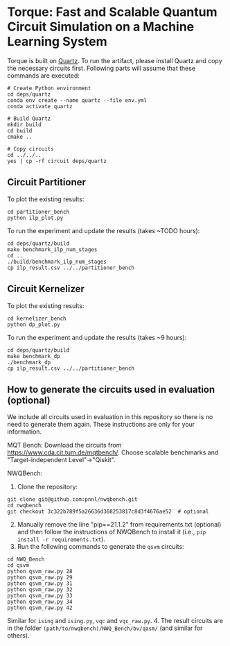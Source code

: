 # Torque: Fast and Scalable Quantum Circuit Simulation on a Machine Learning System

Torque is built on [Quartz](https://github.com/quantum-compiler/quartz).
To run the artifact, please install Quartz and copy the necessary circuits first.
Following parts will assume that these commands are executed:
```shell
# Create Python environment
cd deps/quartz
conda env create --name quartz --file env.yml
conda activate quartz

# Build Quartz
mkdir build
cd build
cmake ..

# Copy circuits
cd ../../..
yes | cp -rf circuit deps/quartz
```

## Circuit Partitioner

To plot the existing results:
```shell
cd partitioner_bench
python ilp_plot.py
```

To run the experiment and update the results (takes ~TODO hours):
```shell
cd deps/quartz/build
make benchmark_ilp_num_stages
cd ..
./build/benchmark_ilp_num_stages
cp ilp_result.csv ../../partitioner_bench
```

## Circuit Kernelizer

To plot the existing results:
```shell
cd kernelizer_bench
python dp_plot.py
```

To run the experiment and update the results (takes ~9 hours):
```shell
cd deps/quartz/build
make benchmark_dp
./benchmark_dp
cp ilp_result.csv ../../partitioner_bench
```

## How to generate the circuits used in evaluation (optional)

We include all circuits used in evaluation in this repository so there is no need to generate them again.
These instructions are only for your information.

MQT Bench: Download the circuits from https://www.cda.cit.tum.de/mqtbench/. Choose scalable benchmarks and "Target-independent Level"->"Qiskit".

NWQBench:
1. Clone the repository:
```shell
git clone git@github.com:pnnl/nwqbench.git
cd nwqbench
git checkout 3c322b789f5a26636d368253817c8d3f4676ae52  # optional
```
2. Manually remove the line "pip==21.1.2" from requirements.txt (optional) and then follow the instructions of NWQBench to install it (i.e., `pip install -r requirements.txt`).
3. Run the following commands to generate the `qsvm` circuits:
```shell
cd NWQ_Bench
cd qsvm
python qsvm_raw.py 28
python qsvm_raw.py 29
python qsvm_raw.py 31
python qsvm_raw.py 32
python qsvm_raw.py 33
python qsvm_raw.py 34
python qsvm_raw.py 42
```
Similar for `ising` and `ising.py`, `vqc` and `vqc_raw.py`.
4. The result circuits are in the folder `(path/to/nwqbench)/NWQ_Bench/bv/qasm/` (and similar for others).
